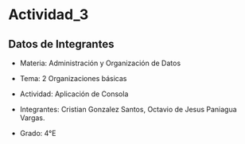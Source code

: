 # Actividad_3

## Datos de Integrantes

* Materia:
Administración y Organización de Datos

* Tema:
2 Organizaciones básicas

* Actividad:
Aplicación de Consola

* Integrantes:
Cristian Gonzalez Santos,
Octavio de Jesus Paniagua Vargas.

* Grado:
4°E
